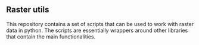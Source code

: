 ## Raster utils
This repository contains a set of scripts that can be used to work with raster data in python.
The scripts are essentially wrappers around other libraries that contain the main functionalities.

